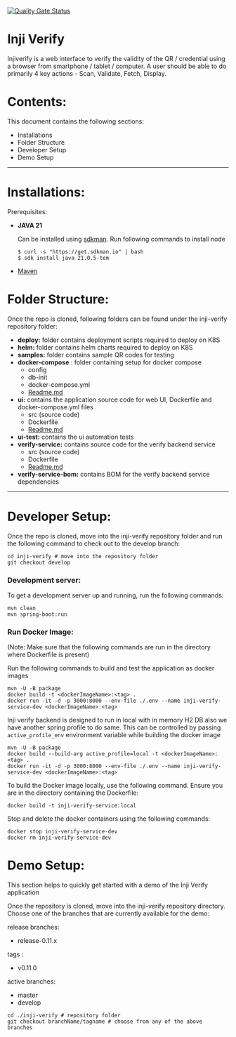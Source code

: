 [![Quality Gate Status](https://sonarcloud.io/api/project_badges/measure?branch=release-0.13.x&project=mosip_inji-verify=alert_status)](https://sonarcloud.io/dashboard?branch=release-0.13.x&id=mosip_inji-verify)
# Inji Verify

Injiverify is a web interface to verify the validity of the QR / credential using a browser from smartphone / tablet / computer. A user should be able to do primarily 4 key actions - Scan, Validate, Fetch, Display.

# Contents:

This document contains the following sections:

- Installations
- Folder Structure
- Developer Setup
- Demo Setup

---

# Installations:

Prerequisites:

- **JAVA 21**

  Can be installed using [sdkman](https://sdkman.io/). Run following commands to install node

  ```shell
  $ curl -s "https://get.sdkman.io" | bash
  $ sdk install java 21.0.5-tem
  ```
- [Maven](https://maven.apache.org/install.html) 

# Folder Structure:

Once the repo is cloned, following folders can be found under the inji-verify repository folder:

- **deploy:** folder contains deployment scripts required to deploy on K8S
- **helm:** folder contains helm charts required to deploy on K8S
- **samples:** folder contains sample QR codes for testing
- **docker-compose** : folder containing setup for docker compose
  - config
  - db-init
  - docker-compose.yml
  - [Readme.md](./docker-compose/README.md)
- **ui:** contains the application source code for web UI, Dockerfile and docker-compose.yml files
  - src (source code)
  - Dockerfile
  - [Readme.md](./verify-ui/README.md)
- **ui-test:** contains the ui automation tests
- **verify-service:** contains source code for the verify backend service
  - src (source code)
  - Dockerfile
  - [Readme.md](./verify-service/README.md)
- **verify-service-bom:** contains BOM for the verify backend service dependencies

---

# Developer Setup:

Once the repo is cloned, move into the inji-verify repository folder and run the following command to check out to the develop branch:

```shell
cd inji-verify # move into the repository folder
git checkout develop
```

### Development server:

To get a development server up and running, run the following commands:

```shell
mvn clean
mvn spring-boot:run
```

### Run Docker Image:

(Note: Make sure that the following commands are run in the directory where Dockerfile is present)

Run the following commands to build and test the application as docker images

```shell
mvn -U -B package
docker build -t <dockerImageName>:<tag> .
docker run -it -d -p 3000:8000 --env-file ./.env --name inji-verify-service-dev <dockerImageName>:<tag>
```

Inji verify backend is designed to run in local with in memory H2 DB also we have another spring profile to do same. This can
be controlled by passing `active_profile_env` environment variable while building the docker image

```shell
mvn -U -B package
docker build --build-arg active_profile=local -t <dockerImageName>:<tag> .
docker run -it -d -p 3000:8000 --env-file ./.env --name inji-verify-service-dev <dockerImageName>:<tag>
```

To build the Docker image locally, use the following command. Ensure you are in the directory containing the Dockerfile:

```shell
docker build -t inji-verify-service:local
```

Stop and delete the docker containers using the following commands:

```shell
docker stop inji-verify-service-dev
docker rm inji-verify-service-dev
```

# Demo Setup:

This section helps to quickly get started with a demo of the Inji Verify application

Once the repository is cloned, move into the inji-verify repository directory.
Choose one of the branches that are currently available for the demo:

release branches:
- release-0.11.x

tags : 
- v0.11.0

active branches:
- master
- develop

```shell
cd ./inji-verify # repository folder
git checkout branchName/tagname # choose from any of the above branches
```
